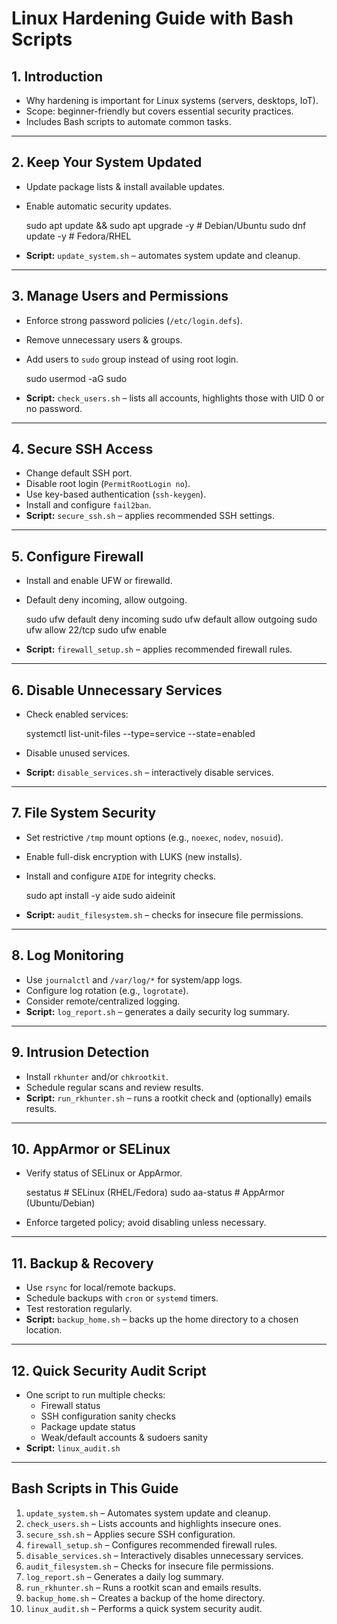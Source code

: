 # Linux Hardening Guide with Bash Scripts

## 1. Introduction
- Why hardening is important for Linux systems (servers, desktops, IoT).
- Scope: beginner-friendly but covers essential security practices.
- Includes Bash scripts to automate common tasks.

---

## 2. Keep Your System Updated
- Update package lists & install available updates.
- Enable automatic security updates.

    sudo apt update && sudo apt upgrade -y   # Debian/Ubuntu
    sudo dnf update -y                       # Fedora/RHEL

- **Script:** `update_system.sh` – automates system update and cleanup.

---

## 3. Manage Users and Permissions
- Enforce strong password policies (`/etc/login.defs`).
- Remove unnecessary users & groups.
- Add users to `sudo` group instead of using root login.

    sudo usermod -aG sudo <username>

- **Script:** `check_users.sh` – lists all accounts, highlights those with UID 0 or no password.

---

## 4. Secure SSH Access
- Change default SSH port.
- Disable root login (`PermitRootLogin no`).
- Use key-based authentication (`ssh-keygen`).
- Install and configure `fail2ban`.
- **Script:** `secure_ssh.sh` – applies recommended SSH settings.

---

## 5. Configure Firewall
- Install and enable UFW or firewalld.
- Default deny incoming, allow outgoing.

    sudo ufw default deny incoming
    sudo ufw default allow outgoing
    sudo ufw allow 22/tcp
    sudo ufw enable

- **Script:** `firewall_setup.sh` – applies recommended firewall rules.

---

## 6. Disable Unnecessary Services
- Check enabled services:

    systemctl list-unit-files --type=service --state=enabled

- Disable unused services.
- **Script:** `disable_services.sh` – interactively disable services.

---

## 7. File System Security
- Set restrictive `/tmp` mount options (e.g., `noexec`, `nodev`, `nosuid`).
- Enable full-disk encryption with LUKS (new installs).
- Install and configure `AIDE` for integrity checks.

    sudo apt install -y aide
    sudo aideinit

- **Script:** `audit_filesystem.sh` – checks for insecure file permissions.

---

## 8. Log Monitoring
- Use `journalctl` and `/var/log/*` for system/app logs.
- Configure log rotation (e.g., `logrotate`).
- Consider remote/centralized logging.
- **Script:** `log_report.sh` – generates a daily security log summary.

---

## 9. Intrusion Detection
- Install `rkhunter` and/or `chkrootkit`.
- Schedule regular scans and review results.
- **Script:** `run_rkhunter.sh` – runs a rootkit check and (optionally) emails results.

---

## 10. AppArmor or SELinux
- Verify status of SELinux or AppArmor.

    sestatus        # SELinux (RHEL/Fedora)
    sudo aa-status  # AppArmor (Ubuntu/Debian)

- Enforce targeted policy; avoid disabling unless necessary.

---

## 11. Backup & Recovery
- Use `rsync` for local/remote backups.
- Schedule backups with `cron` or `systemd` timers.
- Test restoration regularly.
- **Script:** `backup_home.sh` – backs up the home directory to a chosen location.

---

## 12. Quick Security Audit Script
- One script to run multiple checks:
  - Firewall status
  - SSH configuration sanity checks
  - Package update status
  - Weak/default accounts & sudoers sanity
- **Script:** `linux_audit.sh`

---

## Bash Scripts in This Guide
1. `update_system.sh` – Automates system update and cleanup.
2. `check_users.sh` – Lists accounts and highlights insecure ones.
3. `secure_ssh.sh` – Applies secure SSH configuration.
4. `firewall_setup.sh` – Configures recommended firewall rules.
5. `disable_services.sh` – Interactively disables unnecessary services.
6. `audit_filesystem.sh` – Checks for insecure file permissions.
7. `log_report.sh` – Generates a daily log summary.
8. `run_rkhunter.sh` – Runs a rootkit scan and emails results.
9. `backup_home.sh` – Creates a backup of the home directory.
10. `linux_audit.sh` – Performs a quick system security audit.
